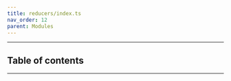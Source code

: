 ```yaml
---
title: reducers/index.ts
nav_order: 12
parent: Modules
---
```


---

<h2 class="text-delta">Table of contents</h2>

---
